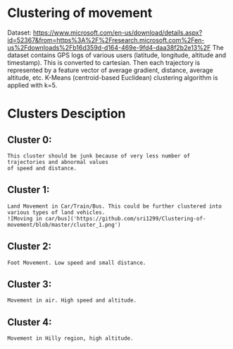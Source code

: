 # Clustering of movement
Dataset: https://www.microsoft.com/en-us/download/details.aspx?id=52367&from=https%3A%2F%2Fresearch.microsoft.com%2Fen-us%2Fdownloads%2Fb16d359d-d164-469e-9fd4-daa38f2b2e13%2F
The dataset contains GPS logs of various users (latitude, longitude, altitude and timestamp). This is converted to cartesian. 
Then each trajectory is represented by a feature vector of average gradient, distance, average altitude, etc. K-Means (centroid-based Euclidean) clustering algorithm is applied with k=5.
# Clusters Desciption
## Cluster 0: 
    This cluster should be junk because of very less number of trajectories and abnormal values 
    of speed and distance.

## Cluster 1:
    Land Movement in Car/Train/Bus. This could be further clustered into various types of land vehicles.
    ![Moving in car/bus]('https://github.com/sri1299/Clustering-of-movement/blob/master/cluster_1.png')
## Cluster 2: 
    Foot Movement. Low speed and small distance.

## Cluster 3:
    Movement in air. High speed and altitude.

## Cluster 4:
    Movement in Hilly region, high altitude.
